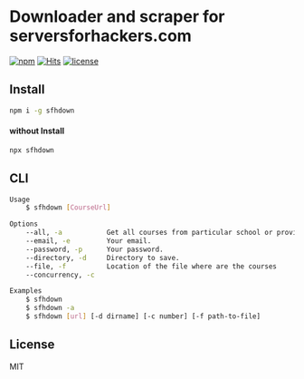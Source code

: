 # Downloader and scraper for serversforhackers.com

[![npm](https://badgen.net/npm/v/sfhdown)](https://www.npmjs.com/package/sfhdown)
[![Hits](https://hits.seeyoufarm.com/api/count/incr/badge.svg?url=https%3A%2F%2Fgithub.com%2Fmuhamed-didovic%2Fsfhdown&count_bg=%2379C83D&title_bg=%23555555&icon=&icon_color=%23E7E7E7&title=hits&edge_flat=false)](https://hits.seeyoufarm.com)
[![license](https://flat.badgen.net/github/license/muhamed-didovic/sfhdown)](https://github.com/muhamed-didovic/sfhdown/blob/master/LICENSE)

## Install
```sh
npm i -g sfhdown
```

#### without Install
```sh
npx sfhdown
```

## CLI
```sh
Usage
    $ sfhdown [CourseUrl]

Options
    --all, -a           Get all courses from particular school or provider.
    --email, -e         Your email.
    --password, -p      Your password.
    --directory, -d     Directory to save.
    --file, -f          Location of the file where are the courses
    --concurrency, -c

Examples
    $ sfhdown
    $ sfhdown -a
    $ sfhdown [url] [-d dirname] [-c number] [-f path-to-file]
```

## License
MIT
